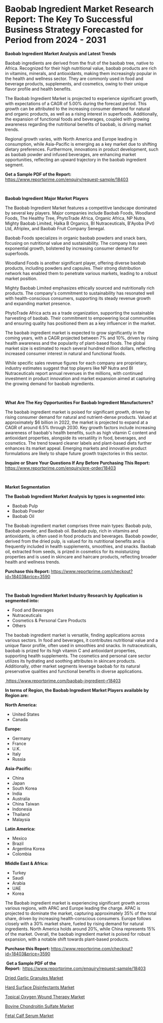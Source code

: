 <p><h1>Baobab Ingredient Market Research Report: The Key To Successful Business Strategy Forecasted for Period from 2024 - 2031</h1></p><p><strong>Baobab Ingredient Market Analysis and Latest Trends</strong></p>
<p><p>Baobab ingredients are derived from the fruit of the baobab tree, native to Africa. Recognized for their high nutritional value, baobab products are rich in vitamins, minerals, and antioxidants, making them increasingly popular in the health and wellness sector. They are commonly used in food and beverage products, supplements, and cosmetics, owing to their unique flavor profile and health benefits.</p><p>The Baobab Ingredient Market is projected to experience significant growth, with expectations of a CAGR of 5.00% during the forecast period. This growth can be attributed to the increasing consumer demand for natural and organic products, as well as a rising interest in superfoods. Additionally, the expansion of functional foods and beverages, coupled with growing awareness regarding the nutritional benefits of baobab, is driving market trends. </p><p>Regional growth varies, with North America and Europe leading in consumption, while Asia-Pacific is emerging as a key market due to shifting dietary preferences. Furthermore, innovations in product development, such as baobab powder and infused beverages, are enhancing market opportunities, reflecting an upward trajectory in the baobab ingredient segment.</p></p>
<p><strong>Get a Sample PDF of the Report:&nbsp;</strong> <a href="https://www.reportprime.com/enquiry/request-sample/18403?utm_campaign=1131&utm_medium=2&utm_source=Github&utm_content=ia&utm_term=21112024&utm_id=baobab-ingredient">https://www.reportprime.com/enquiry/request-sample/18403</a></p>
<p>&nbsp;</p>
<p><strong>Baobab Ingredient Major Market Players</strong></p>
<p><p>The Baobab Ingredient Market features a competitive landscape dominated by several key players. Major companies include Baobab Foods, Woodland Foods, The Healthy Tree, PhytoTrade Africa, Organic Africa, NP Nutra, Mighty Baobab Limited, Halka B Organics, BI Nutraceuticals, B'Ayoba (Pvt) Ltd, Afriplex, and Baobab Fruit Company Senegal. </p><p>Baobab Foods specializes in organic baobab powders and snack bars, focusing on nutritional value and sustainability. The company has seen exponential growth, bolstered by increasing consumer demand for superfoods. </p><p>Woodland Foods is another significant player, offering diverse baobab products, including powders and capsules. Their strong distribution network has enabled them to penetrate various markets, leading to a robust market position.</p><p>Mighty Baobab Limited emphasizes ethically sourced and nutritionally rich products. The company's commitment to sustainability has resonated well with health-conscious consumers, supporting its steady revenue growth and expanding market presence.</p><p>PhytoTrade Africa acts as a trade organization, supporting the sustainable harvesting of baobab. Their commitment to empowering local communities and ensuring quality has positioned them as a key influencer in the market.</p><p>The baobab ingredient market is expected to grow significantly in the coming years, with a CAGR projected between 7% and 10%, driven by rising health awareness and the popularity of plant-based foods. The global market size is estimated to reach several hundred million dollars, reflecting increased consumer interest in natural and functional foods. </p><p>While specific sales revenue figures for each company are proprietary, industry estimates suggest that top players like NP Nutra and BI Nutraceuticals report annual revenues in the millions, with continued investment in product innovation and market expansion aimed at capturing the growing demand for baobab ingredients.</p></p>
<p>&nbsp;</p>
<p><strong>What Are The Key Opportunities For Baobab Ingredient Manufacturers?</strong></p>
<p><p>The baobab ingredient market is poised for significant growth, driven by rising consumer demand for natural and nutrient-dense products. Valued at approximately $6 billion in 2022, the market is projected to expand at a CAGR of around 6.5% through 2030. Key growth factors include increasing awareness of baobab's health benefits, such as high vitamin C content and antioxidant properties, alongside its versatility in food, beverages, and cosmetics. The trend toward cleaner labels and plant-based diets further enhances its market appeal. Emerging markets and innovative product formulations are likely to shape future growth trajectories in this sector.</p></p>
<p><strong>Inquire or Share Your Questions If Any Before Purchasing This Report:</strong> <a href="https://www.reportprime.com/enquiry/pre-order/18403?utm_campaign=1131&utm_medium=2&utm_source=Github&utm_content=ia&utm_term=21112024&utm_id=baobab-ingredient">https://www.reportprime.com/enquiry/pre-order/18403</a></p>
<p>&nbsp;</p>
<p><strong>Market Segmentation</strong></p>
<p><strong>The Baobab Ingredient Market Analysis by types is segmented into:</strong></p>
<p><ul><li>Baobab Pulp</li><li>Baobab Powder</li><li>Baobab Oil</li></ul></p>
<p><p>The Baobab ingredient market comprises three main types: Baobab pulp, Baobab powder, and Baobab oil. Baobab pulp, rich in vitamins and antioxidants, is often used in food products and beverages. Baobab powder, derived from the dried pulp, is valued for its nutritional benefits and is frequently included in health supplements, smoothies, and snacks. Baobab oil, extracted from seeds, is prized in cosmetics for its moisturizing properties and is used in skincare and haircare products, reflecting broader health and wellness trends.</p></p>
<p><strong>Purchase this Report:&nbsp;</strong><a href="https://www.reportprime.com/checkout?id=18403&price=3590&utm_campaign=1131&utm_medium=2&utm_source=Github&utm_content=ia&utm_term=21112024&utm_id=baobab-ingredient">https://www.reportprime.com/checkout?id=18403&price=3590</a></p>
<p>&nbsp;</p>
<p><strong>The Baobab Ingredient Market Industry Research by Application is segmented into:</strong></p>
<p><ul><li>Food and Beverages</li><li>Nutraceuticals</li><li>Cosmetics & Personal Care Products</li><li>Others</li></ul></p>
<p><p>The baobab ingredient market is versatile, finding applications across various sectors. In food and beverages, it contributes nutritional value and a unique flavor profile, often used in smoothies and snacks. In nutraceuticals, baobab is prized for its high vitamin C and antioxidant properties, supporting health supplements. The cosmetics and personal care sector utilizes its hydrating and soothing attributes in skincare products. Additionally, other market segments leverage baobab for its natural preservative qualities and functional benefits in diverse applications.</p></p>
<p><a href="https://www.reportprime.com/baobab-ingredient-r18403?utm_campaign=1131&utm_medium=2&utm_source=Github&utm_content=ia&utm_term=21112024&utm_id=baobab-ingredient">&nbsp;https://www.reportprime.com/baobab-ingredient-r18403</a></p>
<p><strong>In terms of Region, the Baobab Ingredient Market Players available by Region are:</strong></p>
<p>
    <p> <strong> North America: </strong>
        <ul>
            <li>United States</li>
            <li>Canada</li>
        </ul>
        </p> 
    <p> <strong> Europe: </strong>
        <ul>
            <li>Germany</li>
            <li>France</li>
            <li>U.K.</li>
            <li>Italy</li>
            <li>Russia</li>
        </ul>
        </p> 
    <p> <strong> Asia-Pacific: </strong>
        <ul>
            <li>China</li>
            <li>Japan</li>
            <li>South Korea</li>
            <li>India</li>
            <li>Australia</li>
            <li>China Taiwan</li>
            <li>Indonesia</li>
            <li>Thailand</li>
            <li>Malaysia</li>
        </ul>
        </p> 
    <p> <strong> Latin America: </strong>
        <ul>
            <li>Mexico</li>
            <li>Brazil</li>
            <li>Argentina Korea</li>
            <li>Colombia</li>
        </ul>
        </p> 
    <p> <strong> Middle East & Africa: </strong>
        <ul>
            <li>Turkey</li>
            <li>Saudi</li>
            <li>Arabia</li>
            <li>UAE</li>
            <li>Korea</li>
        </ul>
    </p>
    </p>
<p><p>The Baobab ingredient market is experiencing significant growth across various regions, with APAC and Europe leading the charge. APAC is projected to dominate the market, capturing approximately 35% of the total share, driven by increasing health-conscious consumers. Europe follows closely with a 30% market share, fueled by rising demand for natural ingredients. North America holds around 20%, while China represents 15% of the market. Overall, the baobab ingredient market is poised for robust expansion, with a notable shift towards plant-based products.</p></p>
<p><strong>Purchase this Report: </strong><a href="https://www.reportprime.com/checkout?id=18403&price=3590&utm_campaign=1131&utm_medium=2&utm_source=Github&utm_content=ia&utm_term=21112024&utm_id=baobab-ingredient">https://www.reportprime.com/checkout?id=18403&price=3590</a></p>
<p>&nbsp;<strong>Get a Sample PDF of the Report:&nbsp;&nbsp;</strong><a href="https://www.reportprime.com/enquiry/request-sample/18403?utm_campaign=1131&utm_medium=2&utm_source=Github&utm_content=ia&utm_term=21112024&utm_id=baobab-ingredient">https://www.reportprime.com/enquiry/request-sample/18403</a></p>
<p><strong></strong></p>
<p><p><a href="https://github.com/CliffMedina6/Market-Research-Report-List-7/blob/main/dried-garlic-granules-market.md?utm_campaign=1131&utm_medium=2&utm_source=Github&utm_content=ia&utm_term=21112024&utm_id=baobab-ingredient">Dried Garlic Granules Market</a></p><p><a href="https://www.linkedin.com/pulse/hard-surface-disinfectants-market-forecast-key-players-bes7f?utm_campaign=1131&utm_medium=2&utm_source=Github&utm_content=ia&utm_term=21112024&utm_id=baobab-ingredient">Hard Surface Disinfectants Market</a></p><p><a href="https://www.linkedin.com/pulse/market-analysis-indicates-topical-oxygen-wound-therapy-gobhf?utm_campaign=1131&utm_medium=2&utm_source=Github&utm_content=ia&utm_term=21112024&utm_id=baobab-ingredient">Topical Oxygen Wound Therapy Market</a></p><p><a href="https://issuu.com/reportprime-2/docs/bovine-chondroitin-sulfate-market-s_89378e39b668a3?utm_campaign=1131&utm_medium=2&utm_source=Github&utm_content=ia&utm_term=21112024&utm_id=baobab-ingredient">Bovine Chondroitin Sulfate Market</a></p><p><a href="https://issuu.com/reportprime-2/docs/fetal-calf-serum-market-size-2030.p_957f2d21a753b5?utm_campaign=1131&utm_medium=2&utm_source=Github&utm_content=ia&utm_term=21112024&utm_id=baobab-ingredient">Fetal Calf Serum Market</a></p></p>